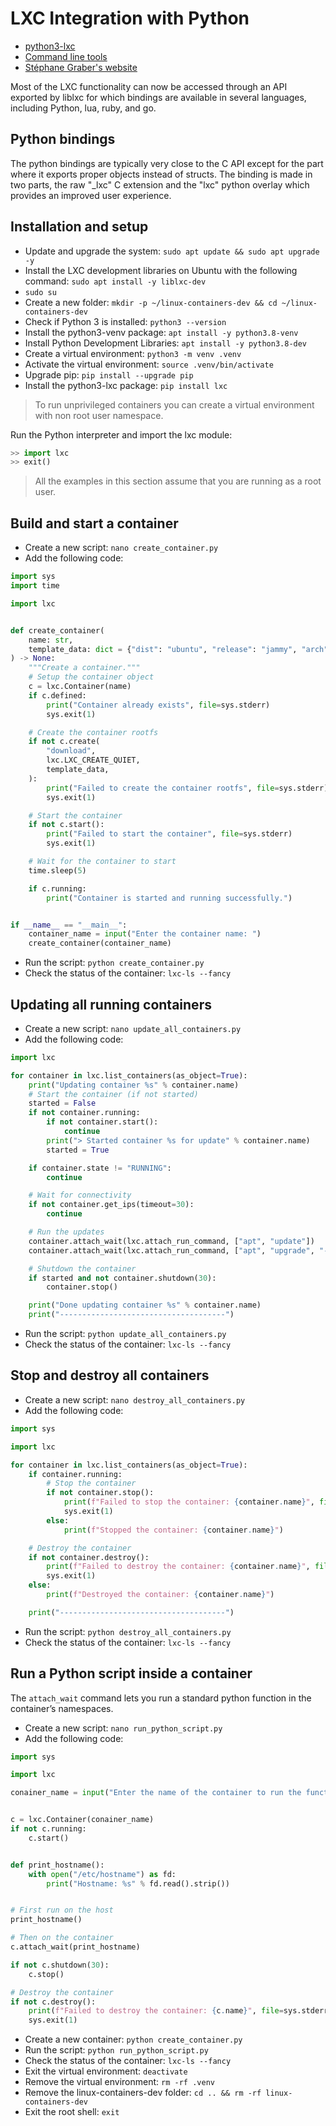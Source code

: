 # LXC Integration with Python

- [python3-lxc](https://github.com/lxc/python3-lxc)
- [Command line tools](https://linuxcontainers.org/lxc/documentation/#python)
- [Stéphane Graber's website](https://stgraber.org/2014/02/05/lxc-1-0-scripting-with-the-api/)


Most of the LXC functionality can now be accessed through an API exported by liblxc for which bindings are available in several languages, including Python, lua, ruby, and go.

## Python bindings 

The python bindings are typically very close to the C API except for the part where it exports proper objects instead of structs. The binding is made in two parts, the raw "_lxc" C extension and the "lxc" python overlay which provides an improved user experience.


## Installation and setup

- Update and upgrade the system: `sudo apt update && sudo apt upgrade -y`
- Install the LXC development libraries on Ubuntu with the following command: `sudo apt install -y liblxc-dev`
- `sudo su`
- Create a new folder: `mkdir -p ~/linux-containers-dev && cd ~/linux-containers-dev`
- Check if Python 3 is installed: `python3 --version`
- Install the python3-venv package: `apt install -y python3.8-venv`
- Install Python Development Libraries: `apt install -y python3.8-dev`
- Create a virtual environment: `python3 -m venv .venv`
- Activate the virtual environment: `source .venv/bin/activate`
- Upgrade pip: `pip install --upgrade pip`
- Install the python3-lxc package: `pip install lxc`

> To run unprivileged containers you can create a virtual environment with non root user namespace.

Run the Python interpreter and import the lxc module:

```python
>> import lxc
>> exit()
```

> All the examples in this section assume that you are running as a root user.

## Build and start a container

- Create a new script: `nano create_container.py`
- Add the following code:
```python
import sys
import time

import lxc


def create_container(
    name: str,
    template_data: dict = {"dist": "ubuntu", "release": "jammy", "arch": "amd64"},
) -> None:
    """Create a container."""
    # Setup the container object
    c = lxc.Container(name)
    if c.defined:
        print("Container already exists", file=sys.stderr)
        sys.exit(1)

    # Create the container rootfs
    if not c.create(
        "download",
        lxc.LXC_CREATE_QUIET,
        template_data,
    ):
        print("Failed to create the container rootfs", file=sys.stderr)
        sys.exit(1)

    # Start the container
    if not c.start():
        print("Failed to start the container", file=sys.stderr)
        sys.exit(1)

    # Wait for the container to start
    time.sleep(5)

    if c.running:
        print("Container is started and running successfully.")


if __name__ == "__main__":
    container_name = input("Enter the container name: ")
    create_container(container_name)

```
- Run the script: `python create_container.py`
- Check the status of the container: `lxc-ls --fancy`

## Updating all running containers

- Create a new script: `nano update_all_containers.py`
- Add the following code:
```python
import lxc

for container in lxc.list_containers(as_object=True):
    print("Updating container %s" % container.name)
    # Start the container (if not started)
    started = False
    if not container.running:
        if not container.start():
            continue
        print("> Started container %s for update" % container.name)
        started = True

    if container.state != "RUNNING":
        continue

    # Wait for connectivity
    if not container.get_ips(timeout=30):
        continue

    # Run the updates
    container.attach_wait(lxc.attach_run_command, ["apt", "update"])
    container.attach_wait(lxc.attach_run_command, ["apt", "upgrade", "-y"])

    # Shutdown the container
    if started and not container.shutdown(30):
        container.stop()

    print("Done updating container %s" % container.name)
    print("-------------------------------------")
```

- Run the script: `python update_all_containers.py`
- Check the status of the container: `lxc-ls --fancy`

## Stop and destroy all containers

- Create a new script: `nano destroy_all_containers.py`
- Add the following code:
```python
import sys

import lxc

for container in lxc.list_containers(as_object=True):
    if container.running:
        # Stop the container
        if not container.stop():
            print(f"Failed to stop the container: {container.name}", file=sys.stderr)
            sys.exit(1)
        else:
            print(f"Stopped the container: {container.name}")

    # Destroy the container
    if not container.destroy():
        print(f"Failed to destroy the container: {container.name}", file=sys.stderr)
        sys.exit(1)
    else:
        print(f"Destroyed the container: {container.name}")

    print("-------------------------------------")
```

- Run the script: `python destroy_all_containers.py`
- Check the status of the container: `lxc-ls --fancy`

## Run a Python script inside a container

The `attach_wait` command lets you run a standard python function in the container’s namespaces.

- Create a new script: `nano run_python_script.py`
- Add the following code:
```python
import sys

import lxc

conainer_name = input("Enter the name of the container to run the function on: ")


c = lxc.Container(conainer_name)
if not c.running:
    c.start()


def print_hostname():
    with open("/etc/hostname") as fd:
        print("Hostname: %s" % fd.read().strip())


# First run on the host
print_hostname()

# Then on the container
c.attach_wait(print_hostname)

if not c.shutdown(30):
    c.stop()

# Destroy the container
if not c.destroy():
    print(f"Failed to destroy the container: {c.name}", file=sys.stderr)
    sys.exit(1)
```

- Create a new container: `python create_container.py`
- Run the script: `python run_python_script.py`
- Check the status of the container: `lxc-ls --fancy`
- Exit the virtual environment: `deactivate`
- Remove the virtual environment: `rm -rf .venv`
- Remove the linux-containers-dev folder: `cd .. && rm -rf linux-containers-dev`
- Exit the root shell: `exit`
